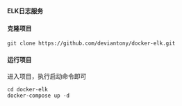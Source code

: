 **ELK日志服务**


#### 克隆项目

```
git clone https://github.com/deviantony/docker-elk.git
```

#### 运行项目
进入项目，执行启动命令即可
```
cd docker-elk
docker-compose up -d
```


